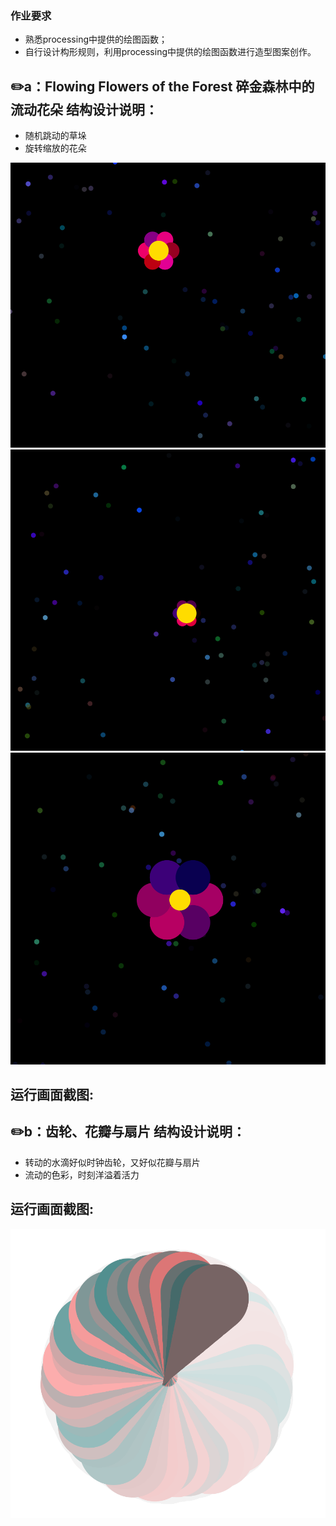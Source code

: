 ### 作业要求

- 熟悉processing中提供的绘图函数；
- 自行设计构形规则，利用processing中提供的绘图函数进行造型图案创作。

✏️a：Flowing Flowers of the Forest 碎金森林中的流动花朵 结构设计说明：  
-----------------
- 随机跳动的草垛
- 旋转缩放的花朵

![image](https://github.com/jojojolynn/520432910003-JIANG-YILIN/blob/main/img_readme/1.1.png)![image](https://github.com/jojojolynn/520432910003-JIANG-YILIN/blob/main/img_readme/1.2.png)![image](https://github.com/jojojolynn/520432910003-JIANG-YILIN/blob/main/img_readme/1.3.png)
    
运行画面截图:  
-----------------

✏️b：齿轮、花瓣与扇片 结构设计说明：  
-----------------
- 转动的水滴好似时钟齿轮，又好似花瓣与扇片
- 流动的色彩，时刻洋溢着活力
    
运行画面截图:  
-----------------
![image](https://github.com/jojojolynn/520432910003-JIANG-YILIN/blob/main/img_readme/1.4.png)
